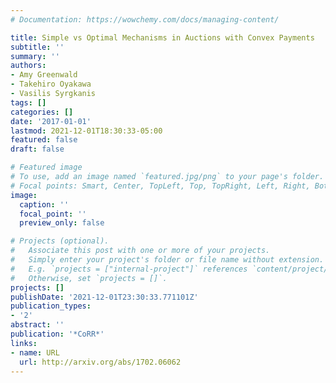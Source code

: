 ```yaml
---
# Documentation: https://wowchemy.com/docs/managing-content/

title: Simple vs Optimal Mechanisms in Auctions with Convex Payments
subtitle: ''
summary: ''
authors:
- Amy Greenwald
- Takehiro Oyakawa
- Vasilis Syrgkanis
tags: []
categories: []
date: '2017-01-01'
lastmod: 2021-12-01T18:30:33-05:00
featured: false
draft: false

# Featured image
# To use, add an image named `featured.jpg/png` to your page's folder.
# Focal points: Smart, Center, TopLeft, Top, TopRight, Left, Right, BottomLeft, Bottom, BottomRight.
image:
  caption: ''
  focal_point: ''
  preview_only: false

# Projects (optional).
#   Associate this post with one or more of your projects.
#   Simply enter your project's folder or file name without extension.
#   E.g. `projects = ["internal-project"]` references `content/project/deep-learning/index.md`.
#   Otherwise, set `projects = []`.
projects: []
publishDate: '2021-12-01T23:30:33.771101Z'
publication_types:
- '2'
abstract: ''
publication: '*CoRR*'
links:
- name: URL
  url: http://arxiv.org/abs/1702.06062
---
```

